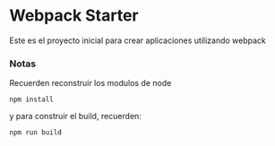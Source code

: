 # Webpack Starter

Este es el proyecto inicial para crear aplicaciones utilizando webpack

### Notas 
Recuerden reconstruir los modulos de node
```
npm install
```


y para construir el build, recuerden:
```
npm run build
```